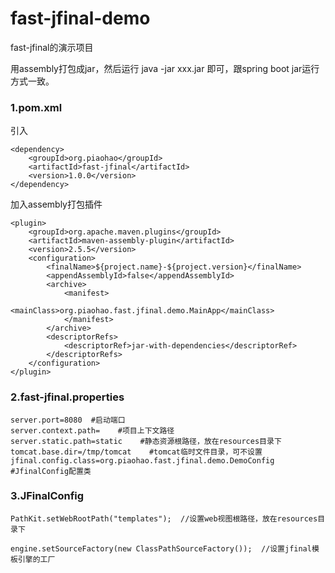 # fast-jfinal-demo
fast-jfinal的演示项目

用assembly打包成jar，然后运行  java -jar xxx.jar 即可，跟spring boot jar运行方式一致。

### 1.pom.xml
引入
````
<dependency>
    <groupId>org.piaohao</groupId>
    <artifactId>fast-jfinal</artifactId>
    <version>1.0.0</version>
</dependency>
````

加入assembly打包插件
````
<plugin>
    <groupId>org.apache.maven.plugins</groupId>
    <artifactId>maven-assembly-plugin</artifactId>
    <version>2.5.5</version>
    <configuration>
        <finalName>${project.name}-${project.version}</finalName>
        <appendAssemblyId>false</appendAssemblyId>
        <archive>
            <manifest>
                <mainClass>org.piaohao.fast.jfinal.demo.MainApp</mainClass>
            </manifest>
        </archive>
        <descriptorRefs>
            <descriptorRef>jar-with-dependencies</descriptorRef>
        </descriptorRefs>
    </configuration>
</plugin>
````

### 2.fast-jfinal.properties
````
server.port=8080  #启动端口
server.context.path=    #项目上下文路径
server.static.path=static    #静态资源根路径，放在resources目录下
tomcat.base.dir=/tmp/tomcat    #tomcat临时文件目录，可不设置
jfinal.config.class=org.piaohao.fast.jfinal.demo.DemoConfig    #JfinalConfig配置类
````

### 3.JFinalConfig
````
PathKit.setWebRootPath("templates");  //设置web视图根路径，放在resources目录下
````

````
engine.setSourceFactory(new ClassPathSourceFactory());  //设置jfinal模板引擎的工厂
````